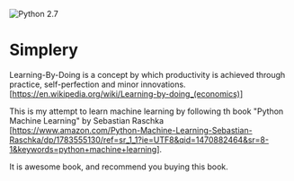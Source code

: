 ![Python 2.7](https://img.shields.io/badge/Python-2.7-blue.svg)

# Simplery

Learning-By-Doing is a concept by which productivity is achieved through practice, self-perfection and minor innovations. [https://en.wikipedia.org/wiki/Learning-by-doing_(economics)]

This is my attempt to learn machine learning by following th book "Python Machine Learning" by Sebastian Raschka [https://www.amazon.com/Python-Machine-Learning-Sebastian-Raschka/dp/1783555130/ref=sr_1_1?ie=UTF8&qid=1470882464&sr=8-1&keywords=python+machine+learning].

It is awesome book, and recommend you buying this book. 
